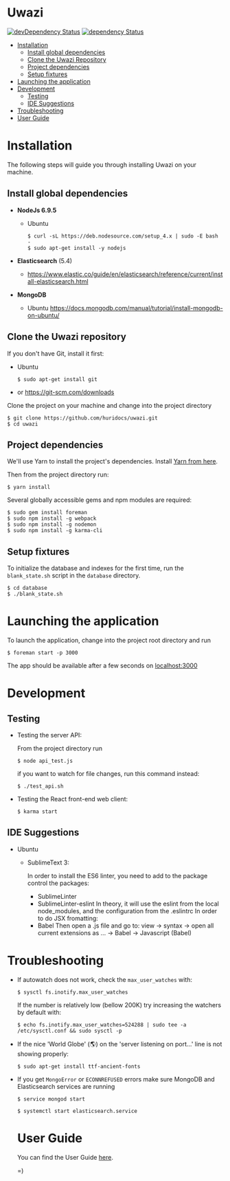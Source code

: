 # Uwazi

[![devDependency Status](https://david-dm.org/huridocs/uwazidocs/dev-status.svg)](https://david-dm.org/huridocs/uwazi#info=devDependencies)
[![dependency Status](https://david-dm.org/huridocs/uwazidocs/status.svg)](https://david-dm.org/huridocs/uwazi#info=dependencies)

- [Installation](#installation)
  - [Install global dependencies](#install-global-dependencies)
  - [Clone the Uwazi Repository](#clone-the-uwazi-repository)
  - [Project dependencies](#project-dependencies)
  - [Setup fixtures](#setup-fixtures)
- [Launching the application](#launching-the-application)
- [Development](#development)
  - [Testing](#testing)
  - [IDE Suggestions](#ide-suggestions)
- [Troubleshooting](#troubleshooting)
- [User Guide](#user-guide)

# Installation

The following steps will guide you through installing Uwazi on your machine.

## Install global dependencies

- **NodeJs 6.9.5**
    - Ubuntu
      ```
      $ curl -sL https://deb.nodesource.com/setup_4.x | sudo -E bash -
      $ sudo apt-get install -y nodejs
      ```
- **Elasticsearch** (5.4)
   - https://www.elastic.co/guide/en/elasticsearch/reference/current/install-elasticsearch.html

- **MongoDB**
    - Ubuntu
      https://docs.mongodb.com/manual/tutorial/install-mongodb-on-ubuntu/

## Clone the Uwazi repository

If you don't have Git, install it first:

- Ubuntu
    ```
    $ sudo apt-get install git
    ```
- or <https://git-scm.com/downloads>

Clone the project on your machine and change into the project directory

```
$ git clone https://github.com/huridocs/uwazi.git
$ cd uwazi
```

## Project dependencies

We'll use Yarn to install the project's dependencies.
Install [Yarn from here](https://yarnpkg.com/en/).

Then from the project directory run:

```
$ yarn install
```
Several globally accessible gems and npm modules are required:

```
$ sudo gem install foreman
$ sudo npm install -g webpack
$ sudo npm install -g nodemon
$ sudo npm install -g karma-cli
```

## Setup fixtures

To initialize the database and indexes for the first time, run the
`blank_state.sh` script in the `database` directory.

```
$ cd database
$ ./blank_state.sh
```

# Launching the application

To launch the application, change into the project root
directory and run

```
$ foreman start -p 3000
```

The app should be available after a few seconds on [localhost:3000](http://localhost:3000)

# Development

## Testing

- Testing the server API:

  From the project directory run

  ```
  $ node api_test.js
  ```

  if you want to watch for file changes, run this command instead:

  ```
  $ ./test_api.sh
  ```
- Testing the React front-end web client:

  ```
  $ karma start
  ```

## IDE Suggestions

- Ubuntu

  - SublimeText 3:

    In order to install the ES6 linter, you need to add to the package control the packages:
    - SublimeLinter
    - SublimeLinter-eslint
    In theory, it will use the eslint from the local node_modules, and the configuration from the .eslintrc
    In order to do JSX fromatting:
    - Babel
    Then open a .js file and go to:
    view -> syntax -> open all current extensions as ... -> Babel -> Javascript (Babel)

# Troubleshooting

- If autowatch does not work, check the `max_user_watches` with:

  ```
  $ sysctl fs.inotify.max_user_watches
  ```

  If the number is relatively low (bellow 200K) try increasing the watchers by default with:

  ```
  $ echo fs.inotify.max_user_watches=524288 | sudo tee -a /etc/sysctl.conf && sudo sysctl -p
  ```
- If the nice 'World Globe' (🌎) on the 'server listening on port...' line is not showing properly:


  ```
  $ sudo apt-get install ttf-ancient-fonts
  ```
- If you get `MongoError` or `ECONNREFUSED` errors make sure MongoDB and Elasticsearch services are running

  ```
  $ service mongod start
  ```

  ```
  $ systemctl start elasticsearch.service
  ```

  # User Guide

  You can find the User Guide [here](https://github.com/huridocs/uwazi/wiki).

  =)